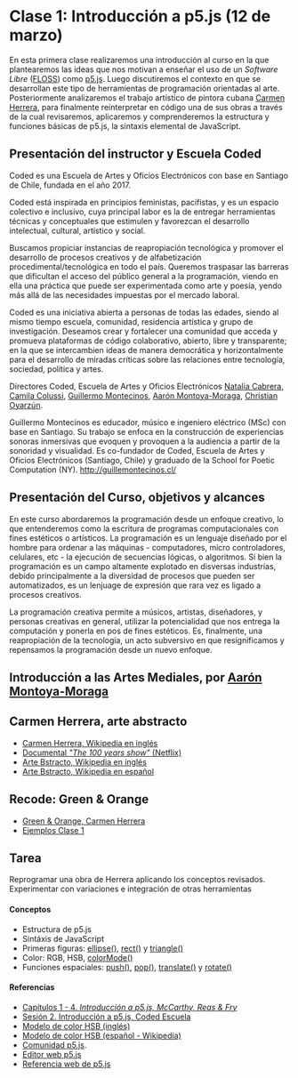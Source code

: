 # Clase 1: Introducción a p5.js (12 de marzo)
En esta primera clase realizaremos una introducción al curso en la que plantearemos las ideas que nos motivan a enseñar el uso de un *Software Libre* ([FLOSS](https://medium.com/processing-foundation/processing-and-floss-d35aa4607f4c)) como [p5.js](https://p5js.org/es). Luego discutiremos el contexto en que se desarrollan este tipo de herramientas de programación orientadas al arte. Posteriormente analizaremos el trabajo artístico de pintora cubana [Carmen Herrera](https://en.wikipedia.org/wiki/Carmen_Herrera), para finalmente reinterpretar en código una de sus obras a través de la cual revisaremos, aplicaremos y comprenderemos la estructura y funciones básicas de p5.js, la sintaxis elemental de JavaScript.

## Presentación del instructor y Escuela Coded
Coded es una Escuela de Artes y Oficios Electrónicos con base en Santiago de Chile, fundada en el año 2017. 

Coded está inspirada en principios feministas, pacifistas, y es un espacio colectivo e inclusivo, cuya principal labor es la de entregar herramientas técnicas y conceptuales que estimulen y favorezcan el desarrollo intelectual, cultural, artístico y social. 

Buscamos propiciar instancias de reapropiación tecnológica y promover el desarrollo de procesos creativos y de alfabetización procedimental/tecnológica en todo el país. Queremos traspasar las barreras que dificultan el acceso del público general a la programación, viendo en ella una práctica que puede ser experimentada como arte y poesía, yendo más allá de las necesidades impuestas por el mercado laboral. 

Coded es una iniciativa abierta a personas de todas las edades, siendo al mismo tiempo escuela, comunidad, residencia artística y grupo de investigación. Deseamos crear y fortalecer una comunidad que acceda y promueva plataformas de código colaborativo, abierto, libre y transparente; en la que se intercambien ideas de manera democrática y horizontalmente para el desarrollo de miradas críticas sobre las relaciones entre tecnología, sociedad, política y artes. 

Directores Coded, Escuela de Artes y Oficios Electrónicos [Natalia Cabrera](http://www.nataliacabrera.com/), [Camila Colussi](https://www.camilacolussi.com/), [Guillermo Montecinos](http://guillemontecinos.cl/), [Aarón Montoya-Moraga](http://montoyamoraga.io), [Christian Oyarzún](http://error404.cl/).

Guillermo Montecinos es educador, músico e ingeniero eléctrico (MSc) con base en Santiago. Su trabajo se enfoca en la construcción de experiencias sonoras inmersivas que evoquen y provoquen a la audiencia a partir de la sonoridad y visualidad. Es co-fundador de Coded, Escuela de Artes y Oficios Electrónicos (Santiago, Chile) y graduado de la School for Poetic Computation (NY).
http://guillemontecinos.cl/

## Presentación del Curso, objetivos y alcances
En este curso abordaremos la programación desde un enfoque creativo, lo que entenderemos como la escritura de programas computacionales con fines estéticos o artísticos. La programación es un lenguaje diseñado por el hombre para ordenar a las máquinas - computadores, micro controladores, celulares, etc - la ejecución de secuencias lógicas, o algoritmos. Si bien la programación es un campo altamente explotado en disversas industrias, debido principalmente a la diversidad de procesos que pueden ser automatizados, es un lenjuage de expresión que rara vez es ligado a procesos creativos.

La programación creativa permite a músicos, artistas, diseñadores, y personas creativas en general, utilizar la potencialidad que nos entrega la computación y ponerla en pos de fines estéticos. Es, finalmente, una reapropiación de la tecnología, un acto subversivo en que resignificamos y repensamos la programación desde un nuevo enfoque.
## Introducción a las Artes Mediales, por [Aarón Montoya-Moraga](http://montoyamoraga.io/)
## Carmen Herrera, arte abstracto
- [Carmen Herrera, Wikipedia en inglés](https://en.wikipedia.org/wiki/Carmen_Herrera)
- [Documental *"The 100 years show"* (Netflix)](https://www.netflix.com/title/80106609)
- [Arte Bstracto, Wikipedia en inglés](https://en.wikipedia.org/wiki/Abstract_art)
- [Arte Bstracto, Wikipedia en español](https://es.wikipedia.org/wiki/Arte_abstracto)
## Recode: Green & Orange
- [Green & Orange, Carmen Herrera](https://github.com/guillemontecinos/programacion_creativa_p5js/blob/master/clases/clase_1/ejemplos/herrera_carmen-green_and_orange/documentation/docu_green_and_orange.md)
- [Ejemplos Clase 1](https://github.com/guillemontecinos/programacion_creativa_p5js/tree/master/clases/clase_1/ejemplos)
## Tarea
Reprogramar una obra de Herrera aplicando los conceptos revisados. Experimentar con variaciones e integración de otras herramientas
#### Conceptos
- Estructura de p5.js
- Sintáxis de JavaScript
- Primeras figuras: [ellipse()](https://p5js.org/es/reference/#/p5/ellipse), [rect()](https://p5js.org/es/reference/#/p5/rect) y [triangle()](https://p5js.org/es/reference/#/p5/triangle)
- Color: RGB, HSB, [colorMode()](https://p5js.org/es/reference/#/p5/colorMode)
- Funciones espaciales: [push()](https://p5js.org/es/reference/#/p5/push), [pop()](https://p5js.org/es/reference/#/p5/pop), [translate()](https://p5js.org/es/reference/#/p5/translate) y [rotate()](https://p5js.org/es/reference/#/p5/rotate)
#### Referencias
- [Capítulos 1 - 4. *Introducción a p5.js, McCarthy, Reas & Fry*](https://github.com/processing/p5.js-getting-started-es/blob/master/v1.0.2.pdf)
- [Sesión 2. Introducción a p5.js, Coded Escuela](http://codedescuela.cl/taller1-intro-programacion-creativa-p5js-2017-05/sesiones/sesion_2/slides/#/)
- [Modelo de color HSB (inglés)](http://www.tomjewett.com/colors/hsb.html)
- [Modelo de color HSB (español - Wikipedia)](https://es.wikipedia.org/wiki/Modelo_de_color_HSV)
- [Comunidad p5.js](https://p5js.org/es/community/).
- [Editor web p5.js](https://alpha.editor.p5js.org/)
- [Referencia web de p5.js](https://p5js.org/es/reference/)

